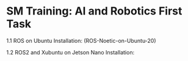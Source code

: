 # SM Training: AI and Robotics First Task

1.1 ROS on Ubuntu Installation:
(ROS-Noetic-on-Ubuntu-20)

1.2 ROS2 and Xubuntu on Jetson Nano Installation:

